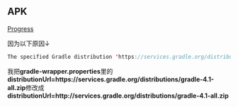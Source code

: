 ## APK
 [Progress](https://github.com/Muz721/Progress/blob/master/progress_1.3.0_github.apk)




因为以下原因↓
```java
The specified Gradle distribution 'https://services.gradle.org/distributions/gradle-4.1-all.zip' does not appear to contain a Gradle distribution.
```
我把**gradle-wrapper.properties**里的**distributionUrl=https\://services.gradle.org/distributions/gradle-4.1-all.zip**修改成**distributionUrl=http\://services.gradle.org/distributions/gradle-4.1-all.zip**
